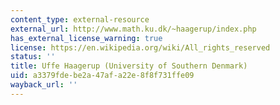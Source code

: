 ```yaml
---
content_type: external-resource
external_url: http://www.math.ku.dk/~haagerup/index.php
has_external_license_warning: true
license: https://en.wikipedia.org/wiki/All_rights_reserved
status: ''
title: Uffe Haagerup (University of Southern Denmark)
uid: a3379fde-be2a-47af-a22e-8f8f731ffe09
wayback_url: ''
---
```

